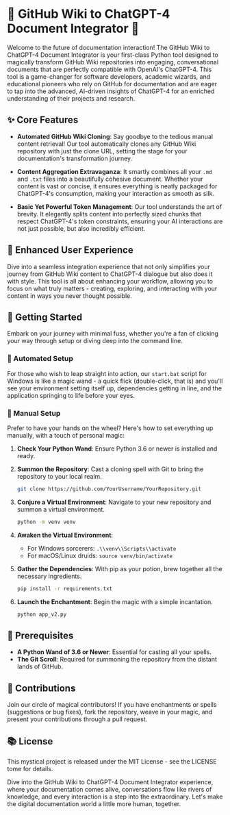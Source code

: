 # 🌟 GitHub Wiki to ChatGPT-4 Document Integrator 🌟

Welcome to the future of documentation interaction! The GitHub Wiki to ChatGPT-4 Document Integrator is your first-class Python tool designed to magically transform GitHub Wiki repositories into engaging, conversational documents that are perfectly compatible with OpenAI's ChatGPT-4. This tool is a game-changer for software developers, academic wizards, and educational pioneers who rely on GitHub for documentation and are eager to tap into the advanced, AI-driven insights of ChatGPT-4 for an enriched understanding of their projects and research.

## ✨ Core Features

- **Automated GitHub Wiki Cloning**: Say goodbye to the tedious manual content retrieval! Our tool automatically clones any GitHub Wiki repository with just the clone URL, setting the stage for your documentation's transformation journey.

- **Content Aggregation Extravaganza**: It smartly combines all your `.md` and `.txt` files into a beautifully cohesive document. Whether your content is vast or concise, it ensures everything is neatly packaged for ChatGPT-4's consumption, making your interaction as smooth as silk.

- **Basic Yet Powerful Token Management**: Our tool understands the art of brevity. It elegantly splits content into perfectly sized chunks that respect ChatGPT-4's token constraints, ensuring your AI interactions are not just possible, but also incredibly efficient.

## 🚀 Enhanced User Experience

Dive into a seamless integration experience that not only simplifies your journey from GitHub Wiki content to ChatGPT-4 dialogue but also does it with style. This tool is all about enhancing your workflow, allowing you to focus on what truly matters - creating, exploring, and interacting with your content in ways you never thought possible.

## 🌈 Getting Started

Embark on your journey with minimal fuss, whether you're a fan of clicking your way through setup or diving deep into the command line.

### 🎉 Automated Setup

For those who wish to leap straight into action, our `start.bat` script for Windows is like a magic wand - a quick flick (double-click, that is) and you'll see your environment setting itself up, dependencies getting in line, and the application springing to life before your eyes.

### 🔧 Manual Setup

Prefer to have your hands on the wheel? Here's how to set everything up manually, with a touch of personal magic:

1. **Check Your Python Wand**: Ensure Python 3.6 or newer is installed and ready.

2. **Summon the Repository**: Cast a cloning spell with Git to bring the repository to your local realm.

    ```bash
    git clone https://github.com/YourUsername/YourRepository.git
    ```

3. **Conjure a Virtual Environment**: Navigate to your new repository and summon a virtual environment.

    ```bash
    python -m venv venv
    ```

4. **Awaken the Virtual Environment**:
    - For Windows sorcerers: `.\\venv\\Scripts\\activate`
    - For macOS/Linux druids: `source venv/bin/activate`

5. **Gather the Dependencies**: With pip as your potion, brew together all the necessary ingredients.

    ```bash
    pip install -r requirements.txt
    ```

6. **Launch the Enchantment**: Begin the magic with a simple incantation.

    ```bash
    python app_v2.py
    ```

## 📜 Prerequisites

- **A Python Wand of 3.6 or Newer**: Essential for casting all your spells.
- **The Git Scroll**: Required for summoning the repository from the distant lands of GitHub.

## 🌟 Contributions

Join our circle of magical contributors! If you have enchantments or spells (suggestions or bug fixes), fork the repository, weave in your magic, and present your contributions through a pull request.

## 📚 License

This mystical project is released under the MIT License - see the LICENSE tome for details.

Dive into the GitHub Wiki to ChatGPT-4 Document Integrator experience, where your documentation comes alive, conversations flow like rivers of knowledge, and every interaction is a step into the extraordinary. Let's make the digital documentation world a little more human, together.
